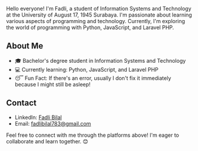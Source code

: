 Hello everyone! I'm Fadli, a student of Information Systems and Technology at the University of August 17, 1945 Surabaya. I'm passionate about learning various aspects of programming and technology. Currently, I'm exploring the world of programming with Python, JavaScript, and Laravel PHP.

## About Me
- 🎓 Bachelor's degree student in Information Systems and Technology
- 💻 Currently learning: Python, JavaScript, and Laravel PHP
- 😴 Fun Fact: If there's an error, usually I don't fix it immediately because I might still be asleep!

## Contact
- LinkedIn: [Fadli Bilal](https://www.linkedin.com/in/fadli-bilal-24a7a2235/)
- Email: fadlibilal783@gmail.com

Feel free to connect with me through the platforms above! I'm eager to collaborate and learn together. 😊
